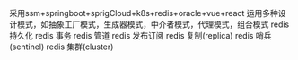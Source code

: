 采用ssm+springboot+sprigCloud+k8s+redis+oracle+vue+react
运用多种设计模式，如抽象工厂模式，生成器模式，中介者模式，代理模式，组合模式
redis 持久化
redis 事务
redis 管道
redis 发布订阅
redis 复制(replica)
redis 哨兵(sentinel)
redis 集群(cluster)
